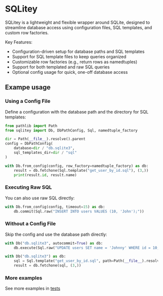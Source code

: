 # SQLitey

SQLitey is a lightweight and flexible wrapper around SQLite, designed to streamline database access using configuration files, SQL templates, and custom row factories.

Key Features:
- Configuration-driven setup for database paths and SQL templates
- Support for SQL template files to keep queries organized
- Customizable row factories (e.g., return rows as namedtuples)
- Support for both templated and raw SQL queries
- Optional config usage for quick, one-off database access

## Exampe usage

### Using a Config File

Define a configuration with the database path and the directory for SQL templates:

``` python
from pathlib import Path
from sqlitey import Db, DbPathConfig, Sql, namedtuple_factory

dir = Path(__file__).resolve().parent
config = DbPathConfig(
    database=dir / "db.sqlite3",
    sql_templates_dir=dir / "sql"
)

with Db.from_config(config, row_factory=namedtuple_factory) as db:
    result = db.fetchone(Sql.template("get_user_by_id.sql"), (3,))
    print(result.id, result.name)
```

### Executing Raw SQL

You can also use raw SQL directly:

``` python
with Db.from_config(config, timeout=15) as db:
    db.commit(Sql.raw("INSERT INTO users VALUES (10, 'John');"))
```

### Without a Config File

Skip the config and use the database path directly:

``` python
with Db("db.sqlite3", autocommit=True) as db:
    db.execute(Sql.raw("UPDATE users SET name = 'Johnny' WHERE id = 10;"))

with Db("db.sqlite3") as db:
    sql = Sql.template("get_user_by_id.sql", path=Path(__file__).resolve().parent / "sql")
    result = db.fetchone(sql, (3,))
```

### More examples

See more examples in [tests](./tests/test_sqlight.py)
